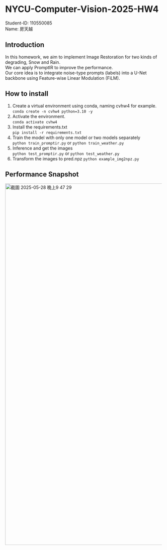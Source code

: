 # NYCU-Computer-Vision-2025-HW4
Student-ID: 110550085  
Name: 房天越  
## Introduction
In this homework, we aim to implement Image Restoration for two kinds of degrading, Snow and Rain.  
We can apply PromptIR to improve the performance.  
Our core idea is to integrate noise-type prompts (labels) into a U-Net backbone using Feature-wise Linear Modulation (FiLM).  
## How to install
1. Create a virtual environment using conda, naming cvhw4 for example.  
   ```conda create -n cvhw4 python=3.10 -y```  
2. Activate the environment.  
   ```conda activate cvhw4 ```  
3. Install the requirements.txt  
   ```pip install -r requirements.txt```  
4. Train the model with only one model or two models separately  
   ```python train_promptir.py``` or ```python train_weather.py```  
5. Inference and get the images  
   ```python test_promptir.py``` or ```python test_weather.py```  
6. Transform the images to pred.npz
   ```python example_img2npz.py```
## Performance Snapshot  
<img width="1161" alt="截圖 2025-05-28 晚上9 47 29" src="https://github.com/user-attachments/assets/6b36091e-8ec7-4a5b-8b04-8e1ef25d9db7" />  
